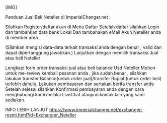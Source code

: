 [​IMG]

Panduan Jual Beli Neteller di ImperialChanger.net :

Silahkan Register/daftar akun di Menu Daftar
Setelah daftar silahkan Login dan tambahkan data bank Lokal
Dan tambahakan eMail Akun Neteller anda di member area 

(Silahkan mengisi data-data terkait transaksi anda dengan benar , valid dan dapat dipertanggung jawabkan.)
Lanjutkan dengan memilih transaksi Jual atau beli Neteller

Lengkapi form order transaksi jual atau beli balance Usd Neteller
Mohon untuk me-review kembali pesanan anda , jika sudah benar , silahkan lakukan transfer Balance(untuk order jual)/transfer Rupiah(untuk order beli) terlebih dahulu.
Lakukan pembayaran dan sertakan berita transfer anda
Setelah selesai silahkan Konfirmasi pembayaran anda dengan cara menghubungi kami melalui LiveChat ataupun kontak lain yang kami sediakan.

INFO LEBIH LANJUT 
https://www.imperialchanger.net/exchanger-resmi.html?id=Exchanger_Neteller
